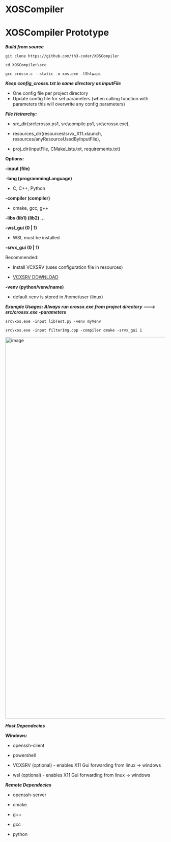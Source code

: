# XOSCompiler

# XOSCompiler Prototype

***Build from source***

    git clone https://github.com/th3-coder/XOSCompiler

    cd XOSCompiler\src

    gcc crossx.c --static -o xos.exe -lShlwapi

***Keep config_crossx.txt in same directory as inputFile*** 
* One config file per project directory
* Update config file for set parameters (when calling function with parameters this will overwrite any config parameters)

***File Heirarchy:***

* src_dir(src\crossx.ps1, src\compile.ps1, src\crossx.exe), 

* resources_dir(resources\srvx_X11.xlaunch, resources/anyResourceUsedByInputFile), 

* proj_dir(inputFile, CMakeLists.txt, requirements.txt)

****Options:****
    
**-input (file)**

**-lang (programmingLanguage)** 

* C, C++, Python

**-compiler (compiler)**

* cmake, gcc, g++

**-libs (lib1) (lib2) ...**

**-wsl_gui (0 | 1)**

* WSL must be installed

**-srvx_gui (0 | 1)**

Recommended:   
    
* Install VCXSRV (uses configuration file in resources)

* <a href="https://sourceforge.net/projects/vcxsrv/">VCXSRV DOWNLOAD</a>

**-venv (python/venv/name)** 
* default venv is stored in /home/user (linux)

***Example Usages: Always run crossx.exe from project directory ---> src/crossx.exe -parameters*** 

    src\xos.exe -input libTest.py -venv myVenv 

    src\xos.exe -input filterImg.cpp -compiler cmake -srvx_gui 1
    
<img width="1918" height="1199" alt="image" src="https://github.com/user-attachments/assets/96efc55d-428e-455e-85d3-6982a8f8ef9b" />


***Host Dependecies***

**Windows:**

* openssh-client 

* powershell

* VCXSRV (optional) - enables X11 Gui forwarding from linux -> windows 

* wsl (optional) - enables X11 Gui forwarding from linux -> windows

***Remote Dependecies***

* openssh-server

* cmake

* g++

* gcc

* python

